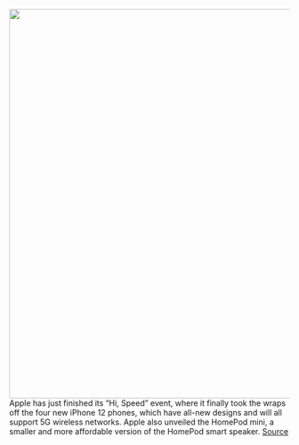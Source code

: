 <img src='https://cdn.vox-cdn.com/thumbor/FBNzZk7KVE0ZKIH0K1UiFlZru1g=/0x0:1960x1400/1200x0/filters:focal(0x0:1960x1400):no_upscale()/cdn.vox-cdn.com/uploads/chorus_asset/file/21956328/apple_iphone_12_color_blue_10132020.jpg' width='700px' /><br/>
Apple has just finished its “Hi, Speed” event, where it finally took the wraps off the four new iPhone 12 phones, which have all-new designs and will all support 5G wireless networks. Apple also unveiled the HomePod mini, a smaller and more affordable version of the HomePod smart speaker.
<a href='https://www.theverge.com/2020/10/13/21508028/apple-iphone-12-pro-max-homepod-mini-event-recap-biggest-announcements'> Source <a/>